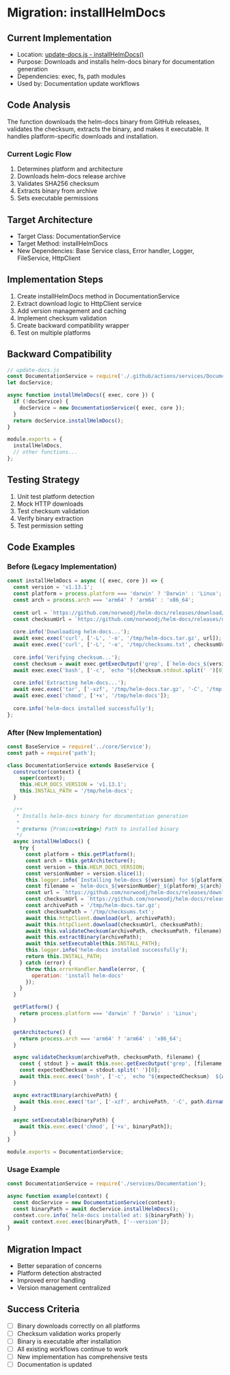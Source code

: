 # Migration: installHelmDocs

## Current Implementation
- Location: [update-docs.js - installHelmDocs()](https://github.com/fluxcd/charts/blob/main/.github/scripts/update-docs.js#L14-L45)
- Purpose: Downloads and installs helm-docs binary for documentation generation
- Dependencies: exec, fs, path modules
- Used by: Documentation update workflows

## Code Analysis
The function downloads the helm-docs binary from GitHub releases, validates the checksum, extracts the binary, and makes it executable. It handles platform-specific downloads and installation.

### Current Logic Flow
1. Determines platform and architecture
2. Downloads helm-docs release archive
3. Validates SHA256 checksum
4. Extracts binary from archive
5. Sets executable permissions

## Target Architecture
- Target Class: DocumentationService
- Target Method: installHelmDocs
- New Dependencies: Base Service class, Error handler, Logger, FileService, HttpClient

## Implementation Steps
1. Create installHelmDocs method in DocumentationService
2. Extract download logic to HttpClient service
3. Add version management and caching
4. Implement checksum validation
5. Create backward compatibility wrapper
6. Test on multiple platforms

## Backward Compatibility
```javascript
// update-docs.js
const DocumentationService = require('./.github/actions/services/Documentation');
let docService;

async function installHelmDocs({ exec, core }) {
  if (!docService) {
    docService = new DocumentationService({ exec, core });
  }
  return docService.installHelmDocs();
}

module.exports = {
  installHelmDocs,
  // other functions...
};
```

## Testing Strategy
1. Unit test platform detection
2. Mock HTTP downloads
3. Test checksum validation
4. Verify binary extraction
5. Test permission setting

## Code Examples

### Before (Legacy Implementation)
```javascript
const installHelmDocs = async ({ exec, core }) => {
  const version = 'v1.13.1';
  const platform = process.platform === 'darwin' ? 'Darwin' : 'Linux';
  const arch = process.arch === 'arm64' ? 'arm64' : 'x86_64';
  
  const url = `https://github.com/norwoodj/helm-docs/releases/download/${version}/helm-docs_${version.slice(1)}_${platform}_${arch}.tar.gz`;
  const checksumUrl = `https://github.com/norwoodj/helm-docs/releases/download/${version}/helm-docs_${version.slice(1)}_checksums.txt`;
  
  core.info('Downloading helm-docs...');
  await exec.exec('curl', ['-L', '-o', '/tmp/helm-docs.tar.gz', url]);
  await exec.exec('curl', ['-L', '-o', '/tmp/checksums.txt', checksumUrl]);
  
  core.info('Verifying checksum...');
  const checksum = await exec.getExecOutput('grep', [`helm-docs_${version.slice(1)}_${platform}_${arch}.tar.gz`, '/tmp/checksums.txt']);
  await exec.exec('bash', ['-c', `echo "${checksum.stdout.split(' ')[0]}  /tmp/helm-docs.tar.gz" | sha256sum -c`]);
  
  core.info('Extracting helm-docs...');
  await exec.exec('tar', ['-xzf', '/tmp/helm-docs.tar.gz', '-C', '/tmp']);
  await exec.exec('chmod', ['+x', '/tmp/helm-docs']);
  
  core.info('helm-docs installed successfully');
};
```

### After (New Implementation)
```javascript
const BaseService = require('../core/Service');
const path = require('path');

class DocumentationService extends BaseService {
  constructor(context) {
    super(context);
    this.HELM_DOCS_VERSION = 'v1.13.1';
    this.INSTALL_PATH = '/tmp/helm-docs';
  }

  /**
   * Installs helm-docs binary for documentation generation
   * 
   * @returns {Promise<string>} Path to installed binary
   */
  async installHelmDocs() {
    try {
      const platform = this.getPlatform();
      const arch = this.getArchitecture();
      const version = this.HELM_DOCS_VERSION;
      const versionNumber = version.slice(1);
      this.logger.info(`Installing helm-docs ${version} for ${platform}/${arch}`);
      const filename = `helm-docs_${versionNumber}_${platform}_${arch}.tar.gz`;
      const url = `https://github.com/norwoodj/helm-docs/releases/download/${version}/${filename}`;
      const checksumUrl = `https://github.com/norwoodj/helm-docs/releases/download/${version}/helm-docs_${versionNumber}_checksums.txt`;
      const archivePath = '/tmp/helm-docs.tar.gz';
      const checksumPath = '/tmp/checksums.txt';
      await this.httpClient.download(url, archivePath);
      await this.httpClient.download(checksumUrl, checksumPath);
      await this.validateChecksum(archivePath, checksumPath, filename);
      await this.extractBinary(archivePath);
      await this.setExecutable(this.INSTALL_PATH);
      this.logger.info('helm-docs installed successfully');
      return this.INSTALL_PATH;
    } catch (error) {
      throw this.errorHandler.handle(error, {
        operation: 'install helm-docs'
      });
    }
  }

  getPlatform() {
    return process.platform === 'darwin' ? 'Darwin' : 'Linux';
  }

  getArchitecture() {
    return process.arch === 'arm64' ? 'arm64' : 'x86_64';
  }

  async validateChecksum(archivePath, checksumPath, filename) {
    const { stdout } = await this.exec.getExecOutput('grep', [filename, checksumPath]);
    const expectedChecksum = stdout.split(' ')[0];
    await this.exec.exec('bash', ['-c', `echo "${expectedChecksum}  ${archivePath}" | sha256sum -c`]);
  }

  async extractBinary(archivePath) {
    await this.exec.exec('tar', ['-xzf', archivePath, '-C', path.dirname(this.INSTALL_PATH)]);
  }

  async setExecutable(binaryPath) {
    await this.exec.exec('chmod', ['+x', binaryPath]);
  }
}

module.exports = DocumentationService;
```

### Usage Example
```javascript
const DocumentationService = require('./services/Documentation');

async function example(context) {
  const docService = new DocumentationService(context);
  const binaryPath = await docService.installHelmDocs();
  context.core.info(`helm-docs installed at: ${binaryPath}`);
  await context.exec.exec(binaryPath, ['--version']);
}
```

## Migration Impact
- Better separation of concerns
- Platform detection abstracted
- Improved error handling
- Version management centralized

## Success Criteria
- [ ] Binary downloads correctly on all platforms
- [ ] Checksum validation works properly
- [ ] Binary is executable after installation
- [ ] All existing workflows continue to work
- [ ] New implementation has comprehensive tests
- [ ] Documentation is updated
